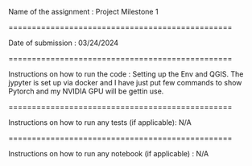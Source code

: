 Name of the assignment : Project Milestone 1 

================================================

Date of submission : 03/24/2024

================================================

Instructions on how to run the code : Setting up the Env and QGIS. The jypyter is set up via docker and I have just put few commands to show Pytorch and my NVIDIA GPU will be gettin use.

================================================

Instructions on how to run any tests (if applicable): N/A

================================================

Instructions on how to run any notebook (if applicable) : N/A